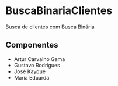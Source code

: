# BuscaBinariaClientes
Busca de clientes com Busca Binária

## Componentes

- Artur Carvalho Gama
- Gustavo Rodrigues
- José Kayque
- Maria Eduarda 
